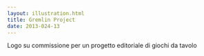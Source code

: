 ```yaml
---
layout: illustration.html
title: Gremlin Project
date: 2013-024-13
---
```


Logo su commissione per un progetto editoriale di giochi da tavolo
